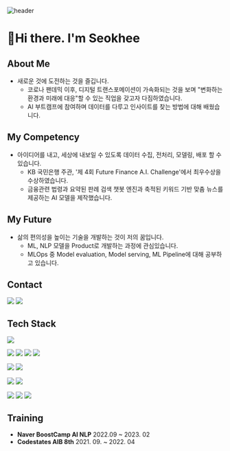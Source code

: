![header](https://capsule-render.vercel.app/api?type=waving&color=BDBDBD&height=250&section=header&text=Seokhee%20Jeong&fontSize=80)


# 👋Hi there. I'm Seokhee
## About Me
* 새로운 것에 도전하는 것을 즐깁니다.
  * 코로나 팬데믹 이후, 디지털 트랜스포메이션이 가속화되는 것을 보며 "변화하는 환경과 미래에 대응"할 수 있는 직업을 갖고자 다짐하였습니다.
  * AI 부트캠프에 참여하며 데이터를 다루고 인사이트를 찾는 방법에 대해 배웠습니다.
## My Competency 
* 아이디어를 내고, 세상에 내보일 수 있도록 데이터 수집, 전처리, 모델링, 배포 할 수 있습니다.
  * KB 국민은행 주관, '제 4회 Future Finance A.I. Challenge'에서 최우수상을 수상하였습니다.
  * 금융관련 법령과 요약된 판례 검색 챗봇 엔진과 축적된 키워드 기반 맞춤 뉴스를 제공하는 AI 모델을 제작했습니다.
## My Future
* 삶의 편의성을 높이는 기술을 개발하는 것이 저의 꿈입니다. 
  * ML, NLP 모델을 Product로 개발하는 과정에 관심있습니다.
  * MLOps 중 Model evaluation, Model serving, ML Pipeline에 대해 공부하고 있습니다.

<!-- <h3> Contact </h3> -->
## Contact
<a href="mailto:seokhee051@gmail.com"><img src="https://img.shields.io/badge/Gmail-d14836?style=flat-square&logo=Gmail&logoColor=white&link=gpsslssl@gmail.com"/></a>
<a href="https://seokhee0516.tistory.com/" rel="nofollow"><img src="https://img.shields.io/badge/Tech Blog-181717?style=flat-square&logo=GitHub&logoColor=white"/></a></a>

## Tech Stack

<img src="https://img.shields.io/badge/Python-3776AB?style=flat-square&logo=Python&logoColor=white"/></a>

<img src="https://img.shields.io/badge/NumPy-013243?style=flat-square&logo=NumPy&logoColor=white"/></a>
<img src="https://img.shields.io/badge/pandas-150458?style=flat-square&logo=pandas&logoColor=white"/></a>
<img src="https://img.shields.io/badge/scikit learn-F7931E?style=flat-square&logo=scikit learn&logoColor=white"/></a>
<img src="https://img.shields.io/badge/PyTorch-%23EE4C2C.svg?style=flat-square&logo=PyTorch&logoColor=white"/></a>

<img src="https://img.shields.io/badge/Flask-000000?style=flat-square&logo=Flask&logoColor=white"/></a>
<img src="https://img.shields.io/badge/FastAPI-009688?style=flat-square&logo=FastAPI&logoColor=white"/></a>

<img src="https://img.shields.io/badge/Kubernetes-326CE5?style=flat-square&logo=Kubernetes&logoColor=white"/></a>
<img src="https://img.shields.io/badge/Docker-2496ED?style=flat-square&logo=Docker&logoColor=white"/></a>

<img src="https://img.shields.io/badge/MySQL-4479A1?style=flat-square&logo=MySQL&logoColor=white"/></a>
<img src="https://img.shields.io/badge/PostgreSQL-4169E1?style=flat-square&logo=PostgreSQL&logoColor=white"/></a>
<img src="https://img.shields.io/badge/MongoDB-47A248?style=flat-square&logo=MongoDB&logoColor=white"/></a>





## Training
- **Naver BoostCamp AI NLP** 2022.09 ~ 2023. 02
-  **Codestates AIB 8th** 2021. 09. ~ 2022. 04

